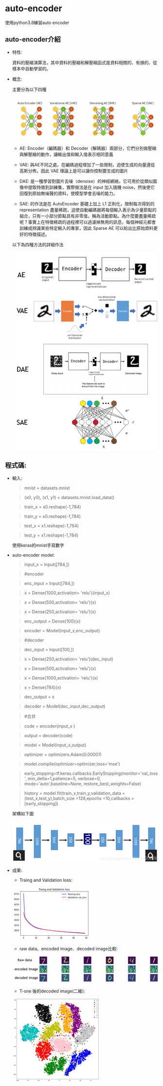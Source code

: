 # auto-encoder
使用python3.8練習auto encoder
## auto-encoder介紹
* 特性:

  資料的壓縮演算法，其中資料的壓縮和解壓縮函式是資料相關的、有損的、從樣本中自動學習的。

* 概念:

  主要分為以下四種
  
  ![Alt text](photo/圖片5.png)
  
  * AE: Encoder（編碼器）和 Decoder（解碼器）兩部分，它們分別做壓縮與解壓縮的動作，讓輸出值和輸入值表示相同意義
  
  * VAE: 與AE不同之處，在編碼過程增加了一些限制，迫使生成的向量遵從高斯分佈，因此 VAE 理論上是可以讓你控制要生成的圖片

  * DAE: 是一種學習對圖片去噪（denoise）的神經網絡，它可用於從類似圖像中提取特徵到訓練集，實際做法是在 input 加入隨機 noise，然後使它回復到原始無噪聲的資料，使模型學會去噪的能力。
  
  * SAE: 的作法是在 AutoEncoder 基礎上加上 L1 正則化，限制每次得到的 representation 盡量稀疏，迫使自動編碼器將每個輸入表示為少量節點的組合，只有一小部分節點具有非零值，稱為活動節點。為什麼要盡量稀疏呢？事實上在特徵稀疏的過程裡可以過濾掉無用的訊息，每個神經元都會訓練成辨識某些特定輸入的專家，因此 Sparse AE 可以給出比原始資料更好的特徵描述。

  以下為四種方法的詳細作法
  
  ![Alt text](photo/圖片4.png)  

## 程式碼:

  * 輸入:
    > mnist = datasets.mnist
    
    > (x0, y0), (x1, y1) = datasets.mnist.load_data()
    
    > train_x = x0.reshape(-1,784)
    
    > train_y = x0.reshape(-1,784)
    
    > test_x = x1.reshape(-1,784)
    
    > test_y = x1.reshape(-1,784)
    
    使用keras的mnist手寫數字
    
  * auto-encoder model:
  
    > input_x = Input([784,])

    > #encoder
    
    > enc_input = Input([784,])
    
    > x = Dense(1000,activation= 'relu')(input_x)
    
    > x = Dense(500,activation= 'relu')(x) 
    
    > x = Dense(250,activation= 'relu')(x) 
    
    > enc_output = Dense(100)(x) 
    
    > encoder = Model(input_x,enc_output)
    
    > #decoder
    
    > dec_input = Input([100,])
    
    > x = Dense(250,activation= 'relu')(dec_input) 
    
    > x = Dense(500,activation= 'relu')(x) 
    
    > x = Dense(1000,activation= 'relu')(x) 
    
    > x = Dense(784)(x) 
    
    > dec_output = x
    
    > decoder = Model(dec_input,dec_output)
    
    > #合并
    
    > code = encoder(input_x )
    
    > output = decoder(code)

    > model = Model(input_x,output)

    > optimizer = optimizers.Adam(0.00001)
    
    > model.compile(optimizer=optimizer,loss='mse')
    
    > early_stopping=tf.keras.callbacks.EarlyStopping(monitor='val_loss', min_delta=1,patience=5, verbose=0, mode='auto',baseline=None, restore_best_weights=False)
    
    > history = model.fit(train_x,train_y,validation_data = (test_x,test_y),batch_size =128,epochs =10,callbacks = [early_stopping])
    
    架構如下圖
    
    ![Alt text](photo/圖片6.png)  
  
* 成果: 
  * Traing and Validation loss:
  
   ![Alt text](photo/圖片2.png)  
   
  * raw data、encoded image、decoded image比較:
  
   ![Alt text](photo/圖片1.png)  
   
  * T-sne 後的decoded image(二維):
  
   ![Alt text](photo/圖片3.png)  
